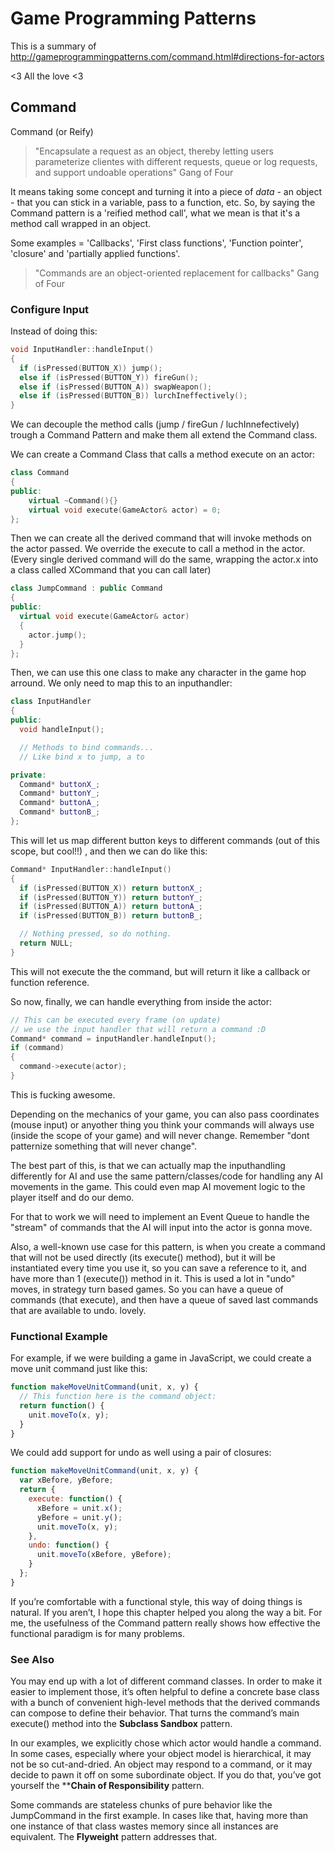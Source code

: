 # Game Programming Patterns

This is a summary of http://gameprogrammingpatterns.com/command.html#directions-for-actors

<3 All the love <3

## Command

Command (or Reify)

>"Encapsulate a request as an object, thereby letting users parameterize clientes with different requests, queue or log requests, and support undoable operations" Gang of Four

It means taking some concept and turning it into a piece of *data* - an object - that you can stick in a variable, pass to a function, etc. So, by saying the Command pattern is a 'reified method call', what we mean is that it's a method call wrapped in an object. 

Some examples = 'Callbacks', 'First class functions', 'Function pointer', 'closure' and 'partially applied functions'. 

>"Commands are an object-oriented replacement for callbacks" Gang of Four

### Configure Input

 Instead of doing this: 

```c++
void InputHandler::handleInput()
{
  if (isPressed(BUTTON_X)) jump();
  else if (isPressed(BUTTON_Y)) fireGun();
  else if (isPressed(BUTTON_A)) swapWeapon();
  else if (isPressed(BUTTON_B)) lurchIneffectively();
}
```

We can decouple the method calls (jump / fireGun / luchInnefectively) trough a Command Pattern and make them all extend the Command class. 

We can create a  Command Class that calls a method execute on an actor: 

```c++
class Command
{
public: 
	virtual ~Command(){}
	virtual void execute(GameActor& actor) = 0;
};
```

Then we can create all the derived command that will invoke methods on the actor passed. We override the execute to call a method in the actor. (Every single derived command will do the same, wrapping the actor.x into a class called XCommand that you can call later)

```c++
class JumpCommand : public Command
{
public:
  virtual void execute(GameActor& actor)
  {
    actor.jump();
  }
};
```

Then, we can use this one class to make any character in the game hop arround. We only need to map this to an inputhandler:

```c++
class InputHandler
{
public:
  void handleInput();

  // Methods to bind commands...
  // Like bind x to jump, a to 

private:
  Command* buttonX_;
  Command* buttonY_;
  Command* buttonA_;
  Command* buttonB_;
};
```
This will let us map different button keys to different commands (out of this scope, but cool!!) , and then we can do like this:

```c++
Command* InputHandler::handleInput()
{
  if (isPressed(BUTTON_X)) return buttonX_;
  if (isPressed(BUTTON_Y)) return buttonY_;
  if (isPressed(BUTTON_A)) return buttonA_;
  if (isPressed(BUTTON_B)) return buttonB_;

  // Nothing pressed, so do nothing.
  return NULL;
}
```

This will not execute the the command, but will return it like a callback or function reference. 

So now, finally, we can handle everything from inside the actor:

```c++
// This can be executed every frame (on update)
// we use the input handler that will return a command :D
Command* command = inputHandler.handleInput(); 
if (command)
{
  command->execute(actor);
}
```

This is fucking awesome. 

Depending on the mechanics of your game, you can also pass coordinates (mouse input) or anyother thing you think your commands will always use (inside the scope of your game) and will never change. Remember "dont patternize something that will never change".

The best part of this, is that we can actually map the inputhandling differently for AI and use the same pattern/classes/code for handling any AI movements in the game. This could even map AI movement logic to the player itself and do our demo. 

For that to work we will need to implement an Event Queue to handle the "stream" of commands that the AI will input into the actor is gonna move. 

Also, a well-known use case for this pattern, is when you create a command that will not be used directly (its execute() method), but it will be instantiated every time you use it, so you can save a reference to it, and have more than 1 (execute()) method in it. This is used a lot in "undo" moves, in strategy turn based games. So you can have a queue of commands (that execute), and then have a queue of saved last commands that are available to undo. lovely. 

### Functional Example

For example, if we were building a game in JavaScript, we could create a move unit command just like this:

```javascript
function makeMoveUnitCommand(unit, x, y) {
  // This function here is the command object:
  return function() {
    unit.moveTo(x, y);
  }
}
```

We could add support for undo as well using a pair of closures:

```javascript
function makeMoveUnitCommand(unit, x, y) {
  var xBefore, yBefore;
  return {
    execute: function() {
      xBefore = unit.x();
      yBefore = unit.y();
      unit.moveTo(x, y);
    },
    undo: function() {
      unit.moveTo(xBefore, yBefore);
    }
  };
}
```

If you’re comfortable with a functional style, this way of doing things is natural. If you aren’t, I hope this chapter helped you along the way a bit. For me, the usefulness of the Command pattern really shows how effective the functional paradigm is for many problems.

### See Also

You may end up with a lot of different command classes. In order to make it easier to implement those, it’s often helpful to define a concrete base class with a bunch of convenient high-level methods that the derived commands can compose to define their behavior. That turns the command’s main execute() method into the **Subclass Sandbox** pattern.

In our examples, we explicitly chose which actor would handle a command. In some cases, especially where your object model is hierarchical, it may not be so cut-and-dried. An object may respond to a command, or it may decide to pawn it off on some subordinate object. If you do that, you’ve got yourself the ****Chain of Responsibility** pattern.

Some commands are stateless chunks of pure behavior like the JumpCommand in the first example. In cases like that, having more than one instance of that class wastes memory since all instances are equivalent. The **Flyweight** pattern addresses that.



















